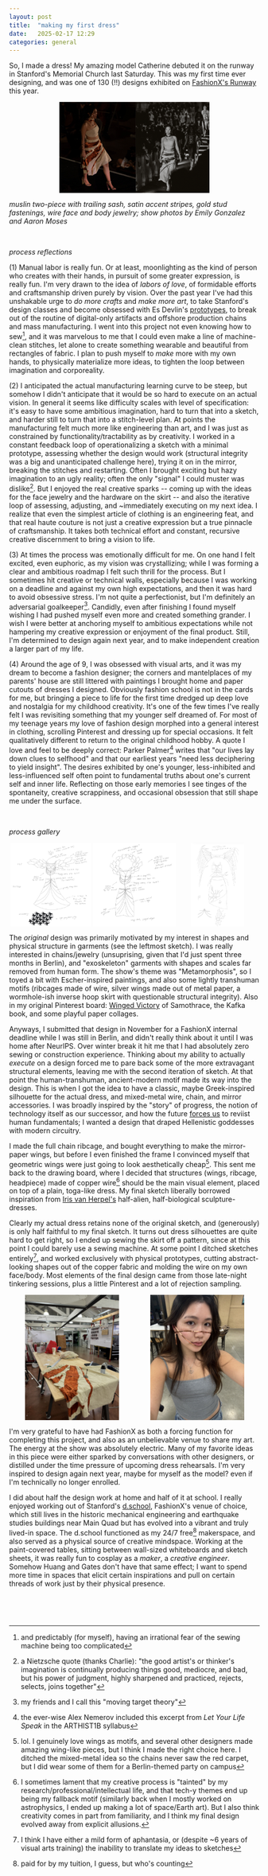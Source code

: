```yaml
---
layout: post
title:  "making my first dress"
date:   2025-02-17 12:29
categories: general
---
```


So, I made a dress! My amazing model Catherine debuted it on the runway in Stanford's Memorial Church last Saturday. This was my first time ever designing, and was one of 130 (!!) designs exhibited on [FashionX's Runway](https://news.stanford.edu/stories/2025/02/fashionx-brings-the-runway-to-a-sold-out-show-at-memorial-church) this year.

<div style="display: flex; justify-content: center; align-items: center; width: 100%;">
    <img src="assets/catherine.png" alt="runway" style="max-width: 60%; height: auto; object-fit: contain;">
</div>

*muslin two-piece with trailing sash, satin accent stripes, gold stud fastenings, wire face and body jewelry; show photos by Emily Gonzalez and Aaron Moses*

&nbsp; 

*process reflections*

(1) Manual labor is really fun. Or at least, moonlighting as the kind of person who creates with their hands, in pursuit of some greater expression, is really fun. I'm very drawn to the idea of *labors of love*, of formidable efforts and craftsmanship driven purely by vision. Over the past year I've had this unshakable urge to *do more crafts* and *make more art*, to take Stanford's design classes and become obsessed with Es Devlin's [prototypes](https://www.artbasel.com/news/artist-stage-designer-es-devlin-each-piece-has-to-be-a-prototype), to break out of the routine of digital-only artifacts and offshore production chains and mass manufacturing. I went into this project not even knowing how to sew[^fear], and it was marvelous to me that I could even make a line of machine-clean stitches, let alone to create something wearable and beautiful from rectangles of fabric. I plan to push myself to *make* more with my own hands, to physically materialize more ideas, to tighten the loop between imagination and corporeality. 

(2) I anticipated the actual manufacturing learning curve to be steep, but somehow I didn't anticipate that it would be so hard to execute on an actual vision. In general it seems like difficulty scales with level of specification: it's easy to have some ambitious imagination, hard to turn that into a sketch, and harder still to turn that into a stitch-level plan. At points the manufacturing felt much more like engineering than art, and I was just as constrained by functionality/tractability as by creativity. I worked in a constant feedback loop of operationalizing a sketch with a minimal prototype, assessing whether the design would work (structural integrity was a big and unanticipated challenge here), trying it on in the mirror, breaking the stitches and restarting. Often I brought exciting but hazy imagination to an ugly reality; often the only "signal" I could muster was dislike[^nietzsche]. But I enjoyed the real creative sparks -- coming up with the ideas for the face jewelry and the hardware on the skirt -- and also the iterative loop of assessing, adjusting, and ~immediately executing on my next idea. I realize that even the simplest article of clothing is an engineering feat, and that real haute couture is not just a creative expression but a true pinnacle of craftsmanship. It takes both technical effort and constant, recursive creative discernment to bring a vision to life. 

(3) At times the process was emotionally difficult for me. On one hand I felt excited, even euphoric, as my vision was crystallizing; while I was forming a clear and ambitious roadmap I felt such thrill for the process. But I sometimes hit creative or technical walls, especially because I was working on a deadline and against my own high expectations, and then it was hard to avoid obsessive stress. I'm not quite a perfectionist, but I'm definitely an adversarial goalkeeper[^target]. Candidly, even after finishing I found myself wishing I had pushed myself even more and created something grander. I wish I were better at anchoring myself to ambitious expectations while not hampering my creative expression or enjoyment of the final product. Still, I'm determined to design again next year, and to make independent creation a larger part of my life.

(4) Around the age of 9, I was obsessed with visual arts, and it was my dream to become a fashion designer; the corners and mantelplaces of my parents' house are still littered with paintings I brought home and paper cutouts of dresses I designed. Obviously fashion school is not in the cards for me, but bringing a piece to life for the first time dredged up deep love and nostalgia for my childhood creativity. It's one of the few times I've really felt I was revisiting something that my younger self dreamed of. For most of my teenage years my love of fashion design morphed into a general interest in clothing, scrolling Pinterest and dressing up for special occasions. It felt qualitatively different to return to the original childhood hobby. A quote I love and feel to be deeply correct: Parker Palmer[^arthist] writes that "our lives lay down clues to selfhood" and that our earliest years "need less deciphering to yield insight". The desires exhibited by one's younger, less-inhibited and less-influenced self often point to fundamental truths about one's current self and inner life. Reflecting on those early memories I see tinges of the spontaneity, creative scrappiness, and occasional obsession that still shape me under the surface.

&nbsp; 

*process gallery*
<div style="display: flex; flex-wrap: wrap;">
    <div style="width: 33.33%; aspect-ratio: 1/1; display: flex; align-items: center; justify-content: center;">
        <img src="assets/fx_original.jpg" alt="first sketch" style="max-width: 100%; max-height: 100%; object-fit: contain;">
    </div>
    <div style="width: 33.33%; aspect-ratio: 1/1; display: flex; align-items: center; justify-content: center;">
        <img src="assets/fx_middle.jpg" alt="middle sketch" style="max-width: 100%; max-height: 100%; object-fit: contain;">
    </div>
    <div style="width: 33.33%; aspect-ratio: 1/1; display: flex; align-items: center; justify-content: center;">
        <img src="assets/fx_latest.jpg" alt="latest sketch" style="max-width: 100%; max-height: 100%; object-fit: contain;">
    </div>
</div>

The *original* design was primarily motivated by my interest in shapes and physical structure in garments (see the leftmost sketch). I was really interested in chains/jewelry (unsuprising, given that I'd just spent three months in Berlin), and "exoskeleton" garments with shapes and scales far removed from human form. The show's theme was "Metamorphosis", so I toyed a bit with Escher-inspired paintings, and also some lightly transhuman motifs (ribcages made of wire, silver wings made out of metal paper, a wormhole-ish inverse hoop skirt with questionable structural integrity). Also in my original Pinterest board: [Winged Victory](https://en.wikipedia.org/wiki/Winged_Victory_of_Samothrace) of Samothrace, the Kafka book, and some playful paper collages.

Anyways, I submitted that design in November for a FashionX internal deadline while I was still in Berlin, and didn't really think about it until I was home after NeurIPS. Over winter break it hit me that I had absolutely zero sewing or construction experience. Thinking about my ability to actually *execute* on a design forced me to pare back some of the more extravagant structural elements, leaving me with the second iteration of sketch. At that point the human-transhuman, ancient-modern motif made its way into the design. This is when I got the idea to have a classic, maybe Greek-inspired silhouette for the actual dress, and mixed-metal wire, chain, and mirror accessories. I was broadly inspired by the "story" of progress, the notion of technology itself as our successor, and how the future [forces us](https://christine8888.github.io/ai-spirituality.html) to reviist human fundamentals; I wanted a design that draped Hellenistic goddesses with modern circuitry.

I made the full chain ribcage, and bought everything to make the mirror-paper wings, but before I even finished the frame I convinced myself that geometric wings were just going to look aesthetically cheap[^wings]. This sent me back to the drawing board, where I decided that structures (wings, ribcage, headpiece) made of copper wire[^tech] should be the main visual element, placed on top of a plain, toga-like dress. My final sketch liberally borrowed inspiration from [Iris van Herpel's](https://www.artbasel.com/news/iris-van-herpen-dutch-fashion-designer-couture-musee-arts-decoratifs-paris-2024) half-alien, half-biological sculpture-dresses.

Clearly my actual dress retains none of the original sketch, and (generously) is only half faithful to my final sketch. It turns out dress silhouettes are quite hard to get right, so I ended up sewing the skirt off a pattern, since at this point I could barely use a sewing machine. At some point I ditched sketches entirely[^aphantasia], and worked exclusively with physical prototypes, cutting abstract-looking shapes out of the copper fabric and molding the wire on my own face/body. Most elements of the final design came from those late-night tinkering sessions, plus a little Pinterest and a lot of rejection sampling.

<div style = "display: flex; flex-wrap: wrap;">
    <div style="width: 50%; aspect-ratio: 1/1; display: flex; align-items: center; justify-content: center;">
        <img src="assets/dschool2.jpg" alt="" style="max-width: 100%; max-height: 100%; object-fit: contain;">
    </div>
    <div style="width: 50%; aspect-ratio: 1/1; display: flex; align-items: center; justify-content: center;">
        <img src="assets/wire.jpg" alt="me trying on the face jewelry" style="max-width: 100%; max-height: 100%; object-fit: contain;">
    </div>
</div>

I'm very grateful to have had FashionX as both a forcing function for completing this project, and also as an unbelievable venue to share my art. The energy at the show was absolutely electric. Many of my favorite ideas in this piece were either sparked by conversations with other designers, or distilled under the time pressure of upcoming dress rehearsals. I'm very inspired to design again next year, maybe for myself as the model? even if I'm technically no longer enrolled.

I did about half the design work at home and half of it at school. I really enjoyed working out of Stanford's [d.school](https://dschool.stanford.edu/), FashionX's venue of choice, which still lives in the historic mechanical engineering and earthquake studies buildings near Main Quad but has evolved into a vibrant and truly lived-in space. The d.school functioned as my 24/7 free[^tuition] makerspace, and also served as a physical source of creative mindspace. Working at the paint-covered tables, sitting between wall-sized whiteboards and sketch sheets, it was really fun to cosplay as a *maker*, a *creative engineer*. Somehow Huang and Gates don't have that same effect; I want to spend more time in spaces that elicit certain inspirations and pull on certain threads of work just by their physical presence.


&nbsp;

&nbsp;

[^nietzsche]: a Nietzsche quote (thanks Charlie): "the good artist's or thinker's imagination is continually producing things good, mediocre, and bad, but his power of judgment, highly sharpened and practiced, rejects, selects, joins together"
[^arthist]: the ever-wise Alex Nemerov included this excerpt from *Let Your Life Speak* in the ARTHIST1B syllabus
[^fear]: and predictably (for myself), having an irrational fear of the sewing machine being too complicated
[^target]: my friends and I call this "moving target theory"
[^tuition]: paid for by my tuition, I guess, but who's counting
[^wings]: lol. I genuinely love wings as motifs, and several other designers made amazing wing-like pieces, but I think I made the right choice here. I ditched the mixed-metal idea so the chains never saw the red carpet, but I did wear some of them for a Berlin-themed party on campus
[^tech]: I sometimes lament that my creative process is "tainted" by my research/professional/intellectual life, and that tech-y themes end up being my fallback motif (similarly back when I mostly worked on astrophysics, I ended up making a lot of space/Earth art). But I also think creativity comes in part from familiarity, and I think my final design evolved away from explicit allusions.
[^aphantasia]: I think I have either a mild form of aphantasia, or (despite ~6 years of visual arts training) the inability to translate my ideas to sketches
